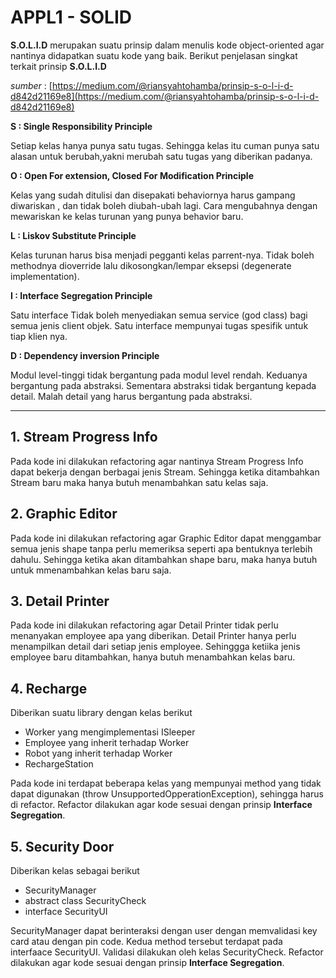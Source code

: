 # APPL1 - SOLID

**S.O.L.I.D** merupakan suatu prinsip dalam menulis kode object-oriented agar nantinya didapatkan suatu kode yang baik. Berikut penjelasan singkat terkait prinsip **S.O.L.I.D**

*sumber* : [https://medium.com/@riansyahtohamba/prinsip-s-o-l-i-d-d842d21169e8](https://medium.com/@riansyahtohamba/prinsip-s-o-l-i-d-d842d21169e8)

**S : Single Responsibility Principle**

Setiap kelas hanya punya satu tugas. Sehingga kelas itu cuman punya satu alasan untuk berubah,yakni merubah satu tugas yang diberikan padanya.

**O : Open For extension, Closed For Modification Principle**

Kelas yang sudah ditulisi dan disepakati behaviornya harus gampang diwariskan , dan tidak boleh diubah-ubah lagi. Cara mengubahnya dengan mewariskan ke kelas turunan yang punya behavior baru.

**L : Liskov Substitute Principle**

Kelas turunan harus bisa menjadi pegganti kelas parrent-nya. Tidak boleh methodnya dioverride lalu dikosongkan/lempar eksepsi (degenerate implementation).

**I : Interface Segregation Principle**

Satu interface Tidak boleh menyediakan semua service (god class) bagi semua jenis client objek. Satu interface mempunyai tugas spesifik untuk tiap klien nya.

**D : Dependency inversion Principle**

Modul level-tinggi tidak bergantung pada modul level rendah. Keduanya bergantung pada abstraksi. Sementara abstraksi tidak bergantung kepada detail. Malah detail yang harus bergantung pada abstraksi.

---

## 1. Stream Progress Info
Pada kode ini dilakukan refactoring agar nantinya Stream Progress Info dapat bekerja dengan berbagai jenis Stream. Sehingga ketika ditambahkan Stream baru maka hanya butuh menambahkan satu kelas saja.

## 2. Graphic Editor
Pada kode ini dilakukan refactoring agar Graphic Editor dapat menggambar semua jenis shape tanpa perlu memeriksa seperti apa bentuknya terlebih dahulu. Sehingga ketika akan ditambahkan shape baru, maka hanya butuh untuk mmenambahkan kelas baru saja.

## 3. Detail Printer
Pada kode ini dilakukan refactoring agar Detail Printer tidak perlu menanyakan employee apa yang diberikan. Detail Printer hanya perlu menampilkan detail dari setiap jenis employee. Sehinggga ketiika jenis employee baru ditambahkan, hanya butuh menambahkan kelas baru.

## 4. Recharge
Diberikan suatu library dengan kelas berikut
* Worker yang mengimplementasi ISleeper
* Employee yang inherit terhadap Worker
* Robot yang inherit terhadap Worker
* RechargeStation

Pada kode ini terdapat beberapa kelas yang mempunyai method yang tidak dapat digunakan (throw UnsupportedOpperationException), sehingga harus di refactor. Refactor dilakukan agar kode sesuai dengan prinsip **Interface Segregation**.

## 5. Security Door
Diberikan kelas sebagai berikut
* SecurityManager
* abstract class SecurityCheck
* interface SecurityUI

SecurityManager dapat berinteraksi dengan user dengan memvalidasi key card atau dengan pin code. Kedua method tersebut terdapat pada interfaace SecurityUI. Validasi dilakukan oleh kelas SecurityCheck. Refactor dilakukan agar kode sesuai dengan prinsip **Interface Segregation**.
